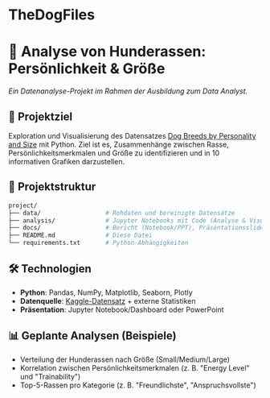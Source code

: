 # TheDogFiles

# 🐶 Analyse von Hunderassen: Persönlichkeit & Größe  
*Ein Datenanalyse-Projekt im Rahmen der Ausbildung zum Data Analyst.*  

## 📌 Projektziel  
Exploration und Visualisierung des Datensatzes [Dog Breeds by Personality and Size](https://www.kaggle.com/datasets/frtgnn/dog-breeds-by-personality-and-size) mit Python. Ziel ist es, Zusammenhänge zwischen Rasse, Persönlichkeitsmerkmalen und Größe zu identifizieren und in 10 informativen Grafiken darzustellen.  

## 📂 Projektstruktur  
```bash
project/  
├── data/                  # Rohdaten und bereinigte Datensätze  
├── analysis/              # Jupyter Notebooks mit Code (Analyse & Visualisierung)  
├── docs/                  # Bericht (Notebook/PPT), Präsentationsslides  
├── README.md              # Diese Datei  
└── requirements.txt       # Python-Abhängigkeiten  
```

## 🛠️ Technologien  
- **Python**: Pandas, NumPy, Matplotlib, Seaborn, Plotly  
- **Datenquelle**: [Kaggle-Datensatz](https://www.kaggle.com/datasets/frtgnn/dog-breeds-by-personality-and-size) + externe Statistiken  
- **Präsentation**: Jupyter Notebook/Dashboard oder PowerPoint  

## 📊 Geplante Analysen (Beispiele)  
- Verteilung der Hunderassen nach Größe (Small/Medium/Large)  
- Korrelation zwischen Persönlichkeitsmerkmalen (z. B. "Energy Level" und "Trainability")  
- Top-5-Rassen pro Kategorie (z. B. "Freundlichste", "Anspruchsvollste")  
